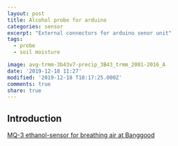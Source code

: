 ```yaml
---
layout: post
title: Alcohol probe for arduino
categories: sensor
excerpt: "External connectors for arduino senor unit"
tags:
  - probe
  - soil moisture

image: avg-trmm-3b43v7-precip_3B43_trmm_2001-2016_A
date: '2019-12-18 11:27'
modified: '2019-12-18 T18:17:25.000Z'
comments: true
share: true
---
```


## Introduction

[MQ-3 ethanol-sensor for breathing air at Banggood](https://www.banggood.com/sv/MQ-3-Alcohol-Ethanol-Sensor-Breath-Gas-Detection-Sensor-Module-p-1414301.html?akmClientCountry=SE&gmcCountry=SE&currency=SEK&createTmp=1&utm_source=googleshopping&utm_medium=cpc_bgs&utm_content=xibei&utm_campaign=xibei-ssc-se-sv-all-1110-19bf11&gclid=CjwKCAiAmNbwBRBOEiwAqcwwpaDc7bXwE5s1FNA6uGtUM8yfGDbkoeka-ngPiOCDNn08EmvlI8FL6RoCwMgQAvD_BwE&cur_warehouse=CN)
